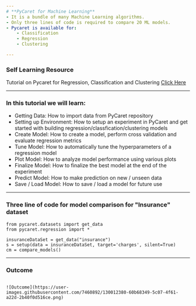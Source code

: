 ```yaml
---
# **PyCaret for Machine Learning**
- It is a bundle of many Machine Learning algorithms.
- Only three lines of code is required to compare 20 ML models.
- Pycaret is available for:
    - Classification
    - Regression
    - Clustering

---
```

### **Self Learning Resource**
Tutorial on Pycaret for Regression, Classification and Clustering <a href="https://pycaret.readthedocs.io/en/latest/tutorials.html"> Click Here</a> 


---
### **In this tutorial we will learn:**
- Getting Data: How to import data from PyCaret repository
- Setting up Environment: How to setup an experiment in PyCaret and get started with building regression/classfication/clustering models
- Create Model: How to create a model, perform cross validation and evaluate regression metrics
- Tune Model: How to automatically tune the hyperparameters of a regression model
- Plot Model: How to analyze model performance using various plots
- Finalize Model: How to finalize the best model at the end of the experiment
- Predict Model: How to make prediction on new / unseen data
- Save / Load Model: How to save / load a model for future use

---
### **Three line of code for model comparison for "Insurance" dataset**
```
from pycaret.datasets import get_data
from pycaret.regression import *

insuranceDataSet = get_data("insurance")
s = setup(data = insuranceDataSet, target='charges', silent=True)
cm = compare_models()
```

---
### **Outcome**
```

![Outcome](https://user-images.githubusercontent.com/7460892/130012380-60b68349-5c07-4f61-a22d-2b40f0d516ce.png)


